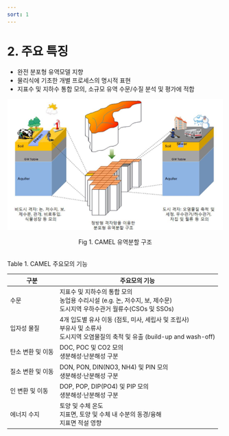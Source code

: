 ```yaml
---
sort: 1
---
```


# 2. 주요 특징


- 완전 분포형 유역모델 지향
- 물리식에 기초한 개별 프로세스의 명시적 표현
- 지표수 및 지하수 통합 모의, 소규모 유역 수문/수질 분석 및 평가에 적합

![camel_watershedDividing](../images/camel_watershedDividing.JPG)

<center>Fig 1. CAMEL 유역분할 구조</center>
<br>

Table 1. CAMEL 주요모의 기능

|구분|주요모의 기능|
|-|-|
|수문|지표수 및 지하수의 통합 모의 <br> 농업용 수리시설 (e.g. 논, 저수지, 보, 제수문) <br> 도시지역 우하수관거 월류수(CSOs 및 SSOs)|
|입자성 물질|4개 입도별 유사 이동 (점토, 미사, 세립사 및 조립사) <br> 부유사 및 소류사 <br> 도시지역 오염물질의 축적 및 유출 (build-up and wash-off)|
|탄소 변환 및 이동|DOC, POC 및 CO2 모의 <br> 생분해성·난분해성 구분|
|질소 변환 및 이동|DON, PON, DIN(NO3, NH4) 및 PIN 모의 <br> 생분해성·난분해성 구분|
|인 변환 및 이동|DOP, POP, DIP(PO4) 및 PIP 모의 <br> 생분해성·난분해성 구분|
|에너지 수지|토양 및 수체 온도 <br> 지표면, 토양 및 수체 내 수분의 동경/융해 <br> 지표면 적설 영향|

